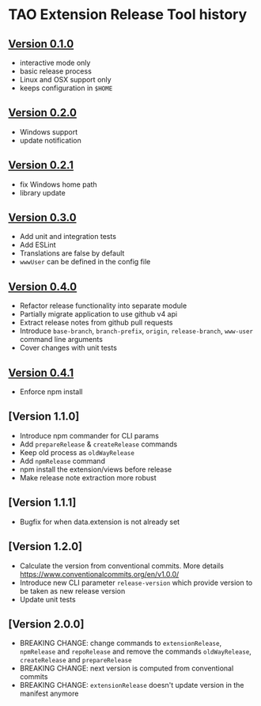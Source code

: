 # TAO Extension Release Tool history

## [Version 0.1.0](https://github.com/oat-sa/tao-extension-release/releases/tag/0.1.0)

 - interactive mode only
 - basic release process
 - Linux and OSX support only
 - keeps configuration in `$HOME`

## [Version 0.2.0](https://github.com/oat-sa/tao-extension-release/releases/tag/0.2.0)

 - Windows support
 - update notification

## [Version 0.2.1](https://github.com/oat-sa/tao-extension-release/releases/tag/0.2.1)

 - fix Windows home path
 - library update

## [Version 0.3.0](https://github.com/oat-sa/tao-extension-release/releases/tag/0.3.1)

 - Add unit and integration tests
 - Add ESLint
 - Translations are false by default
 - `wwwUser` can be defined in the config file

## [Version 0.4.0](https://github.com/oat-sa/tao-extension-release/releases/tag/0.4.0)

 - Refactor release functionality into separate module
 - Partially migrate application to use github v4 api
 - Extract release notes from github pull requests
 - Introduce `base-branch`, `branch-prefix`, `origin`, `release-branch`, `www-user` command line arguments
 - Cover changes with unit tests

## [Version 0.4.1](https://github.com/oat-sa/tao-extension-release/releases/tag/0.4.1)

 - Enforce npm install

## [Version 1.1.0]

 - Introduce npm commander for CLI params
 - Add `prepareRelease` & `createRelease` commands
 - Keep old process as `oldWayRelease`
 - Add `npmRelease` command
 - npm install the extension/views before release
 - Make release note extraction more robust

## [Version 1.1.1]

 - Bugfix for when data.extension is not already set

 ## [Version 1.2.0]

 - Calculate the version from conventional commits. More details https://www.conventionalcommits.org/en/v1.0.0/
 - Introduce new CLI parameter `release-version` which provide version to be taken as new release version
 - Update unit tests

## [Version 2.0.0] 

 - BREAKING CHANGE: change commands to `extensionRelease`, `npmRelease` and `repoRelease` and remove the commands `oldWayRelease`, `createRelease` and `prepareRelease`
 - BREAKING CHANGE: next version is computed from conventional commits 
 - BREAKING CHANGE: `extensionRelease` doesn't update version in the manifest anymore
